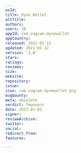 ```yaml
---
wsId: 
title: Dyne Wallet
altTitle: 
authors: 
users: 10
appId: com.sagiam.dynewallet
appCountry: 
released: 2021-01-12
updated: 2021-01-12
version: '1.0'
stars: 
ratings: 
reviews: 
size: 
website: 
repository: 
issue: 
icon: com.sagiam.dynewallet.png
bugbounty: 
meta: obsolete
verdict: fewusers
date: 2023-01-02
signer: 
reviewArchive: 
twitter: 
social: 
redirect_from: 
features: 

---
```



